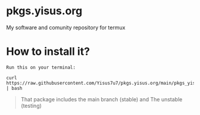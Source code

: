# pkgs.yisus.org
My software and comunity repository for termux 

# How to install it? 
`Run this on your terminal:`

```
curl https://raw.githubusercontent.com/Yisus7u7/pkgs.yisus.org/main/pkgs_yisus_install.sh | bash
```

> That package includes the main branch (stable) and 
The unstable (testing)

